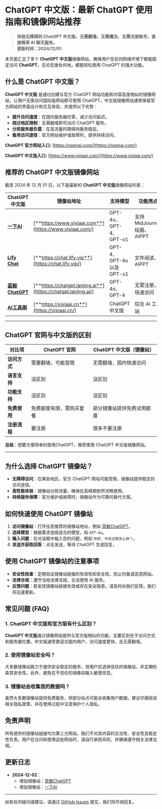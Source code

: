 # **ChatGPT 中文版：最新 ChatGPT 使用指南和镜像网站推荐**

> **体验无障碍的 ChatGPT 中文版，无需翻墙、无需魔法、无需注册账号，直接畅享 AI 聊天服务。**  
> **更新时间：2024/12/01**

本页面汇总了多个 **ChatGPT 中文版**镜像网站，确保用户在任何网络环境下都能稳定访问 **ChatGPT**。无论您身处何地，都能轻松使用 ChatGPT 的强大功能。

## 什么是 ChatGPT 中文版？

**ChatGPT 中文版** 是通过创建与官方 ChatGPT 网站功能和内容高度相似的镜像网站，让用户无需访问国际版网站即可使用 ChatGPT。中文版镜像网站通常保留官方网站的界面设计和交互体验，并提供以下优势：

- **提升访问速度**：在国内服务器托管，减少访问延迟。
- **绕过地区限制**：无需翻墙即可访问 ChatGPT 服务。
- **分担服务器负载**：在高流量时期保持服务稳定。
- **备用访问途径**：官方网站维护或故障时，提供持续访问。

**ChatGPT 官方网站入口:** [https://openai.com/](https://openai.com/)

**ChatGPT 中文版入口:** [https://www.yixiaai.com/](https://www.yixiaai.com/)

## 推荐的 ChatGPT 中文版镜像网站

截至 2024 年 12 月 01 日，以下是最新的 **ChatGPT 中文版**镜像网站列表：

| ChatGPT 中文版                                        | 镜像站地址                                        | 支持模型                      | 功能亮点                |
| ------------------------------------------------- | ------------------------------------------------- | ----------------------------- | ----------------------- |
| [**一下AI**](https://www.yixiaai.com/)            | [**https://www.yixiaai.com**](https://www.yixiaai.com/)            | GPT-4o、GPT-4、GPT-o1          | 支持 MidJourney 绘画、AIPPT |
| [**Lify Chat**](https://chat.lify.vip/)           | [**https://chat.lify.vip**](https://chat.lify.vip/)           | GPT-4、GPT-4o 以及 GPT-o1      | 文件阅读、AIPPT          |
| [**蓝鲸ChatGPT**](https://chatgpt.lanjing.ai/)    | [**https://chatgpt.lanjing.ai**](https://chatgpt.lanjing.ai/)    | GPT-4o、GPT-4                  | 无需注册，快速访问       |
| [**AI工具阁**](https://yixiaai.cn/)              | [**https://yixiaai.cn**](https://yixiaai.cn/)              | ChatGPT 中文版                 | 综合 AI 工具站           |

---

## ChatGPT 官网与中文版的区别

| 对比项             | ChatGPT 官网               | ChatGPT 中文版（镜像站）      |
|------------------|------------------------|-------------------------|
| **访问方式**       | 需要翻墙，可能受限         | 无需翻墙，国内快速访问        |
| **语言支持**       | 没区别       | 没区别        |
| **功能支持**       | 没区别       | 没区别   |
| **免费使用**       | 免费额度有限，需购买套餐      | 部分镜像站提供免费试用额度      |
| **注册流程**       | 要注册           | 很多不要注册       |

**总结**：想要方便简单的使用ChatGPT，推荐使用 ChatGPT 中文版镜像网站。

---

## 为什么选择 ChatGPT 镜像站？

- **无障碍访问**：在某些地区，官方 ChatGPT 网站可能受限，镜像站提供稳定的访问途径。
- **高性能体验**：镜像站分担流量，确保在高峰期依然流畅使用。
- **持续服务保障**：官方维护或故障时，镜像站作为可靠的替代方案。

## 如何快速使用 ChatGPT 镜像站

1. **访问镜像站**：打开任意推荐的镜像站地址，例如 [蓝鲸ChatGPT](https://chatgpt.lanjing.ai/)。
2. **选择模型**：根据需求选择适合的模型，如 `GPT-4o`。
3. **输入问题**：在对话框中输入您的问题，例如 `你好，今天过得怎么样？`。
4. **发送并获取回答**：点击发送，等待 ChatGPT 生成回复。

## 使用 ChatGPT 镜像站的注意事项

- **安全性检查**：定期验证镜像站链接的有效性和安全性，防止钓鱼或恶意网站。
- **法律合规**：遵守当地法律法规，合法使用 AI 服务。
- **反馈问题**：若发现镜像站链接失效或存在安全隐患，请及时向我们反馈，我们将迅速更新。

## 常见问题 (FAQ)

### 1. ChatGPT 中文版和官方版有什么区别？

**ChatGPT 中文版**通过镜像网站提供与官方版相似的功能，主要区别在于访问方式和服务器位置，中文版通常更适合国内用户，访问速度更快，且无需翻墙。

### 2. 使用镜像站安全吗？

大多数镜像站致力于提供安全稳定的服务，但用户应选择信任的镜像站，并定期检查其安全性。此外，避免在不信任的镜像站输入敏感信息。

### 3. 镜像站会收集我的数据吗？

虽然大多数镜像站提供免费服务，但部分站点可能会收集用户数据。建议仔细阅读相关隐私政策，并在使用过程中注意保护个人隐私。

## 免责声明

所有提供的镜像站链接均为第三方网站，我们不对其内容的合法性、安全性及稳定性负责。用户在访问和使用这些网站时，请自行承担风险，并确保遵守相关法律法规。

## 更新日志

- **2024-12-02**：
  - 增加镜像站：[蓝鲸ChatGPT](https://chatgpt.lanjing.ai/)
  - 增加镜像站：[一下AI](https://www.yixiaai.com/)

---

如有任何疑问或建议，请通过 [GitHub Issues](https://github.com) 提交，我们将尽快回复。
